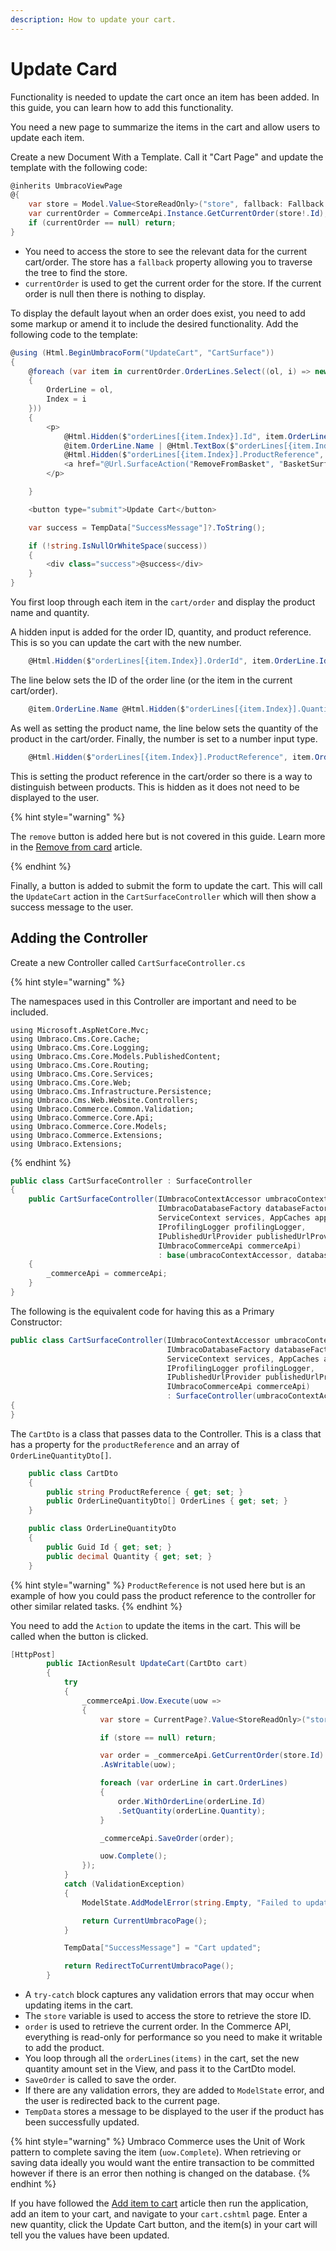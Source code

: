 ```yaml
---
description: How to update your cart.
---
```


# Update Card

Functionality is needed to update the cart once an item has been added. In this guide, you can learn how to add this functionality. 

You need a new page to summarize the items in the cart and allow users to update each item.

Create a new Document With a Template. Call it "Cart Page" and update the template with the following code:

```csharp
@inherits UmbracoViewPage
@{
	var store = Model.Value<StoreReadOnly>("store", fallback: Fallback.ToAncestors);
	var currentOrder = CommerceApi.Instance.GetCurrentOrder(store!.Id);
	if (currentOrder == null) return;
}
```

- You need to access the store to see the relevant data for the current cart/order. The store has a `fallback` property allowing you to traverse the tree to find the store.
- `currentOrder` is used to get the current order for the store. If the current order is null then there is nothing to display.

To display the default layout when an order does exist, you need to add some markup or amend it to include the desired functionality. Add the following code to the template:

```csharp
@using (Html.BeginUmbracoForm("UpdateCart", "CartSurface"))
{
    @foreach (var item in currentOrder.OrderLines.Select((ol, i) => new
    {
        OrderLine = ol,
        Index = i
    }))
    {
        <p>
            @Html.Hidden($"orderLines[{item.Index}].Id", item.OrderLine.Id)
            @item.OrderLine.Name | @Html.TextBox($"orderLines[{item.Index}].Quantity", (int)item.OrderLine.Quantity, new { @type = "number" })
            @Html.Hidden($"orderLines[{item.Index}].ProductReference", item.OrderLine.ProductReference)
            <a href="@Url.SurfaceAction("RemoveFromBasket", "BasketSurface", new { OrderLineId = item.OrderLine.Id })">Remove</a>
        </p>

    }

    <button type="submit">Update Cart</button>

    var success = TempData["SuccessMessage"]?.ToString();

    if (!string.IsNullOrWhiteSpace(success))
    {
        <div class="success">@success</div>
    }
}
```

You first loop through each item in the `cart/order` and display the product name and quantity.

A hidden input is added for the order ID, quantity, and product reference. This is so you can update the cart with the new number.

```csharp
    @Html.Hidden($"orderLines[{item.Index}].OrderId", item.OrderLine.Id)
```

The line below sets the ID of the order line (or the item in the current cart/order).

```csharp
    @item.OrderLine.Name @Html.Hidden($"orderLines[{item.Index}].Quantity", (int)item.OrderLine.Quantity, new { @type = "number" })
```

As well as setting the product name, the line below sets the quantity of the product in the cart/order. Finally, the number is set to a number input type.

```csharp
    @Html.Hidden($"orderLines[{item.Index}].ProductReference", item.OrderLine.ProductReference)
```

This is setting the product reference in the cart/order so there is a way to distinguish between products. This is hidden as it does not need to be displayed to the user.

{% hint style="warning" %}

The `remove` button is added here but is not covered in this guide. Learn more in the [Remove from card](delete-item.md) article.

{% endhint %}

Finally, a button is added to submit the form to update the cart. This will call the `UpdateCart` action in the `CartSurfaceController` which will then show a success message to the user.

## Adding the Controller

Create a new Controller called `CartSurfaceController.cs`

{% hint style="warning" %}

The namespaces used in this Controller are important and need to be included.

```
using Microsoft.AspNetCore.Mvc;
using Umbraco.Cms.Core.Cache;
using Umbraco.Cms.Core.Logging;
using Umbraco.Cms.Core.Models.PublishedContent;
using Umbraco.Cms.Core.Routing;
using Umbraco.Cms.Core.Services;
using Umbraco.Cms.Core.Web;
using Umbraco.Cms.Infrastructure.Persistence;
using Umbraco.Cms.Web.Website.Controllers;
using Umbraco.Commerce.Common.Validation;
using Umbraco.Commerce.Core.Api;
using Umbraco.Commerce.Core.Models;
using Umbraco.Commerce.Extensions;
using Umbraco.Extensions;
```

{% endhint %}

```csharp
public class CartSurfaceController : SurfaceController
{
    public CartSurfaceController(IUmbracoContextAccessor umbracoContextAccessor, 
                                 IUmbracoDatabaseFactory databaseFactory, 
                                 ServiceContext services, AppCaches appCaches, 
                                 IProfilingLogger profilingLogger, 
                                 IPublishedUrlProvider publishedUrlProvider, 
                                 IUmbracoCommerceApi commerceApi) 
                                 : base(umbracoContextAccessor, databaseFactory, services, appCaches, profilingLogger, publishedUrlProvider)
    {
        _commerceApi = commerceApi;
    }
}
```

The following is the equivalent code for having this as a Primary Constructor:

```csharp
public class CartSurfaceController(IUmbracoContextAccessor umbracoContextAccessor,
                                   IUmbracoDatabaseFactory databaseFactory, 
                                   ServiceContext services, AppCaches appCaches, 
                                   IProfilingLogger profilingLogger, 
                                   IPublishedUrlProvider publishedUrlProvider, 
                                   IUmbracoCommerceApi commerceApi) 
                                   : SurfaceController(umbracoContextAccessor, databaseFactory, services, appCaches, profilingLogger, publishedUrlProvider)
{
}
```

The `CartDto` is a class that passes data to the Controller. This is a class that has a property for the `productReference` and an array of `OrderLineQuantityDto[]`.

```csharp
    public class CartDto
    {
        public string ProductReference { get; set; }
        public OrderLineQuantityDto[] OrderLines { get; set; }
    }

    public class OrderLineQuantityDto
    {
        public Guid Id { get; set; }
        public decimal Quantity { get; set; }
    }
```

{% hint style="warning" %}
`ProductReference` is not used here but is an example of how you could pass the product reference to the controller for other similar related tasks.
{% endhint %}

You need to add the `Action` to update the items in the cart. This will be called when the button is clicked.

```csharp
[HttpPost]
        public IActionResult UpdateCart(CartDto cart)
        {
            try
            {
                _commerceApi.Uow.Execute(uow =>
                {
                    var store = CurrentPage?.Value<StoreReadOnly>("store", fallback: Fallback.ToAncestors);

                    if (store == null) return;

                    var order = _commerceApi.GetCurrentOrder(store.Id)
                    .AsWritable(uow);

                    foreach (var orderLine in cart.OrderLines)
                    {
                        order.WithOrderLine(orderLine.Id)
                        .SetQuantity(orderLine.Quantity);
                    }

                    _commerceApi.SaveOrder(order);

                    uow.Complete();
                });
            }
            catch (ValidationException)
            {
                ModelState.AddModelError(string.Empty, "Failed to update cart");

                return CurrentUmbracoPage();
            }

            TempData["SuccessMessage"] = "Cart updated";

            return RedirectToCurrentUmbracoPage();
        }
```

- A `try-catch` block captures any validation errors that may occur when updating items in the cart.
- The `store` variable is used to access the store to retrieve the store ID.
- `order` is used to retrieve the current order. In the Commerce API, everything is read-only for performance so you need to make it writable to add the product.
- You loop through all the `orderLines(items)` in the cart, set the new quantity amount set in the View, and pass it to the CartDto model.
- `SaveOrder` is called to save the order.
- If there are any validation errors, they are added to `ModelState` error, and the user is redirected back to the current page.
- `TempData` stores a message to be displayed to the user if the product has been successfully updated.

{% hint style="warning" %}
Umbraco Commerce uses the Unit of Work pattern to complete saving the item (`uow.Complete`). When retrieving or saving data ideally you would want the entire transaction to be committed however if there is an error then nothing is changed on the database.
{% endhint %}

If you have followed the [Add item to cart](add-item.md) article then run the application, add an item to your cart, and navigate to your `cart.cshtml` page. Enter a new quantity, click the Update Cart button, and the item(s) in your cart will tell you the values have been updated.
